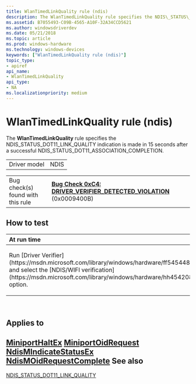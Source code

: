 ```yaml
---
title: WlanTimedLinkQuality rule (ndis)
description: The WlanTimedLinkQuality rule specifies the NDIS\_STATUS\_DOT11\_LINK\_QUALITY indication is made in 15 seconds after a successful NDIS\_STATUS\_DOT11\_ASSOCIATION\_COMPLETION.
ms.assetid: B7055493-C09B-4565-A10F-32A34CCD5621
ms.author: windowsdriverdev
ms.date: 05/21/2018
ms.topic: article
ms.prod: windows-hardware
ms.technology: windows-devices
keywords: ["WlanTimedLinkQuality rule (ndis)"]
topic_type:
- apiref
api_name:
- WlanTimedLinkQuality
api_type:
- NA
ms.localizationpriority: medium
---
```


# WlanTimedLinkQuality rule (ndis)


The **WlanTimedLinkQuality** rule specifies the NDIS\_STATUS\_DOT11\_LINK\_QUALITY indication is made in 15 seconds after a successful NDIS\_STATUS\_DOT11\_ASSOCIATION\_COMPLETION.

|              |      |
|--------------|------|
| Driver model | NDIS |

|                                   |                                                                                                                                       |
|-----------------------------------|---------------------------------------------------------------------------------------------------------------------------------------|
| Bug check(s) found with this rule | [**Bug Check 0xC4: DRIVER\_VERIFIER\_DETECTED\_VIOLATION**](https://msdn.microsoft.com/library/windows/hardware/ff560187) (0x0009400B) |

How to test
-----------

<table>
<colgroup>
<col width="100%" />
</colgroup>
<thead>
<tr class="header">
<th align="left">At run time</th>
</tr>
</thead>
<tbody>
<tr class="odd">
<td align="left"><p>Run [Driver Verifier](https://msdn.microsoft.com/library/windows/hardware/ff545448) and select the [NDIS/WIFI verification](https://msdn.microsoft.com/library/windows/hardware/hh454208) option.</p></td>
</tr>
</tbody>
</table>

 

Applies to
----------

[**MiniportHaltEx**](https://msdn.microsoft.com/library/windows/hardware/ff559388)
[**MiniportOidRequest**](https://msdn.microsoft.com/library/windows/hardware/ff559416)
[**NdisMIndicateStatusEx**](https://msdn.microsoft.com/library/windows/hardware/ff563600)
[**NdisMOidRequestComplete**](https://msdn.microsoft.com/library/windows/hardware/ff563622)
See also
--------

[NDIS\_STATUS\_DOT11\_LINK\_QUALITY](https://msdn.microsoft.com/library/windows/hardware/ff567344)
 

 





